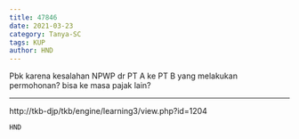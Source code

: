 ```yaml
---
title: 47846
date: 2021-03-23
category: Tanya-SC
tags: KUP
author: HND
---
```


Pbk karena kesalahan NPWP dr PT A ke PT B yang melakukan permohonan? bisa ke masa pajak lain?

---

http://tkb-djp/tkb/engine/learning3/view.php?id=1204

`HND`
